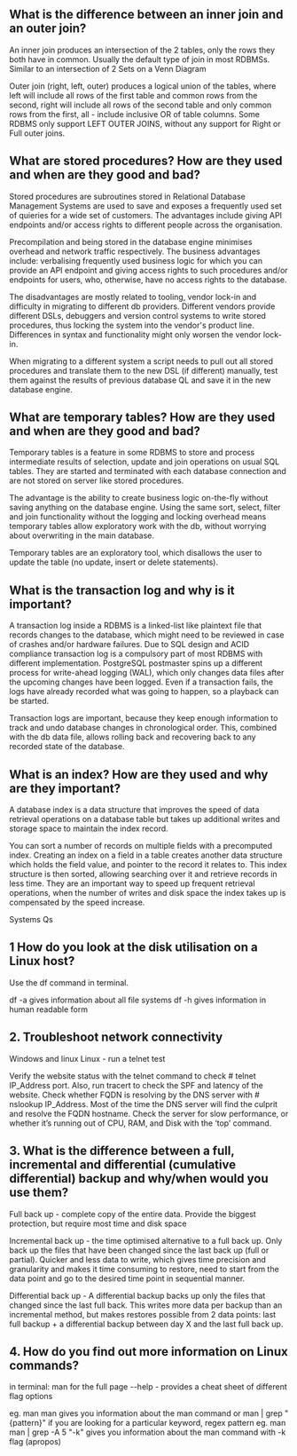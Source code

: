 ## What is the difference between an inner join and an outer join?

An inner join produces an intersection of the 2 tables, only the rows they both have in common. Usually the default type of join in most RDBMSs. 
Similar to an intersection of 2 Sets on a Venn Diagram

Outer join (right, left, outer)
produces a logical union of the tables, where 
left will include all rows of the first table and common rows from the second,
right will include all rows of the second table and only common rows from the first, 
all - include inclusive OR of table columns. Some RDBMS only support LEFT OUTER JOINS, without any support for Right or Full outer joins. 

## What are stored procedures? How are they used and when are they good and bad?

Stored procedures are subroutines stored in Relational Database Management Systems are used to save and exposes a frequently used set of quieries for a wide set of customers. The advantages include giving API endpoints and/or access rights to different people across the organisation. 

Precompilation and being stored in the database engine minimises overhead and network traffic respectively. The business advantages include: verbalising frequently used business logic for which you can provide an API endpoint and giving access rights to such procedures and/or endpoints for users, who, otherwise, have no access rights to the database. 

The disadvantages are mostly related to tooling, vendor lock-in and difficulty in migrating to different db providers. Different vendors provide different DSLs, debuggers and version control systems to write stored procedures, thus locking the system into the vendor's product line. Differences in syntax and functionality might only worsen the vendor lock-in.

When migrating to a different system a script needs to pull out all stored procedures and translate them to the new DSL (if different) manually, test them against the results of previous database QL and save it in the new database engine. 


## What are temporary tables? How are they used and when are they good and bad?

Temporary tables is a feature in some RDBMS to store and process intermediate results of selection, update and join operations on usual SQL tables. They are started and terminated with each database connection and are not stored on server like stored procedures.

The advantage is the ability to create business logic on-the-fly without saving anything on the database engine. Using the same sort, select, filter and join functionality without the logging and locking overhead means temporary tables allow exploratory work with the db, without worrying about overwriting in the main database. 

Temporary tables are an exploratory tool, which disallows the user to update the table (no update, insert or delete statements). 

## What is the transaction log and why is it important? 

A transaction log inside a RDBMS is a linked-list like plaintext file that records changes to the database, which might need to be reviewed in case of crashes and/or hardware failures. Due to SQL design and ACID compliance transaction log is a compulsory part of most RDBMS with different implementation. PostgreSQL postmaster spins up a different process for write-ahead logging (WAL), which only changes data files after the upcoming changes have been logged. Even if a transaction fails, the logs have already recorded what was going to happen, so a playback can be started.

Transaction logs are important, because they keep enough information to track and undo database changes in chronological order. This, combined with the db data file, allows rolling back and recovering back to any recorded state of the database. 

## What is an index? How are they used and why are they important? 

A database index is a data structure that improves the speed of data retrieval operations on a database table but takes up additional writes and storage space to maintain the index record. 

You can sort a number of records on multiple fields with a precomputed index. Creating an index on a field in a table creates another data structure which holds the field value, and pointer to the record it relates to. This index structure is then sorted, allowing searching over it and retrieve records in less time. They are an important way to speed up frequent retrieval operations, when the number of writes and disk space the index takes up is compensated by the speed increase. 

Systems Qs

## 1 How do you look at the disk utilisation on a Linux host? 

Use the df command in terminal. 

df -a 
gives information about all file systems
df -h
gives information in human readable form


## 2. Troubleshoot network connectivity

Windows and linux 
Linux - run a telnet test


Verify the website status with the telnet command to check # telnet IP_Address port. Also, run tracert to check the SPF and latency of the website.
Check whether FQDN is resolving by the DNS server with # nslookup IP_Address. Most of the time the DNS server will find the culprit and resolve the FQDN hostname.
Check the server for slow performance, or whether it’s running out of CPU, RAM, and Disk with the ‘top’ command.

## 3. What is the difference between a full, incremental and differential (cumulative differential) backup and why/when would you use them?

Full back up - complete copy of the entire data. Provide the biggest protection, but require most time and disk space

Incremental back up - the time optimised alternative to a full back up. Only back up the files that have been changed since the last back up (full or partial). Quicker and less data to write, which gives time precision and granularity and makes it time consuming to restore, need to start from the data point and go to the desired time point in sequential manner. 

Differential back up - A differential backup backs up only the files that changed since the last full back. This writes more data per backup than an incremental method, but makes restores possible from 2 data points: last full backup + a differential backup between day X and the last full back up.  


## 4. How do you find out more information on Linux commands?

in terminal:
man <command> for the full page
<command> --help  - provides a cheat sheet of different flag options

eg. 
man man gives you information about the man command
or 
man <command> | grep "{pattern}" if you are looking for a particular keyword, regex pattern
eg. 
man man | grep -A 5 "-k" gives you information about the man command with -k flag (apropos)
